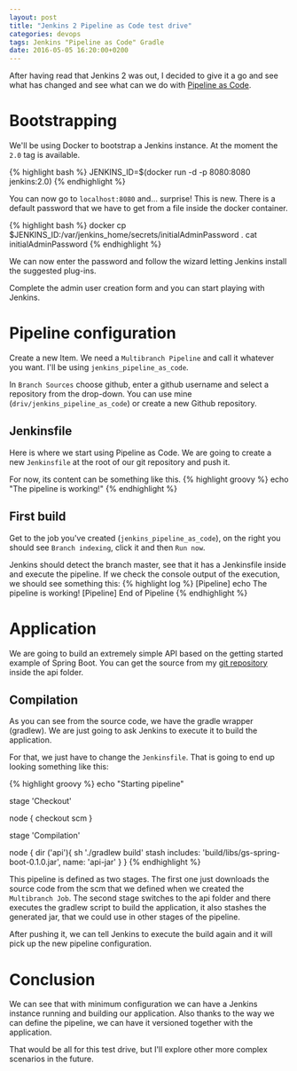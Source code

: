 ```yaml
---
layout: post
title: "Jenkins 2 Pipeline as Code test drive"
categories: devops
tags: Jenkins "Pipeline as Code" Gradle
date: 2016-05-05 16:20:00+0200
---
```

After having read that Jenkins 2 was out, I decided to give it a go and see what has changed and see what can we do with [Pipeline as Code](https://wiki.jenkins-ci.org/display/JENKINS/2.0+Pipeline+as+Code).

# Bootstrapping #

We'll be using Docker to bootstrap a Jenkins instance. At the moment the `2.0` tag is available.

{% highlight bash %}
JENKINS_ID=$(docker run -d -p 8080:8080 jenkins:2.0)
{% endhighlight %}

You can now go to `localhost:8080` and... surprise!
This is new. There is a default password that we have to get from a file inside the docker container.

{% highlight bash %}
docker cp $JENKINS_ID:/var/jenkins_home/secrets/initialAdminPassword .
cat initialAdminPassword
{% endhighlight %}

We can now enter the password and follow the wizard letting Jenkins install the suggested plug-ins.

Complete the admin user creation form and you can start playing with Jenkins.

# Pipeline configuration #

Create a new Item. We need a `Multibranch Pipeline` and call it whatever you want. I'll be using `jenkins_pipeline_as_code`.

In `Branch Sources` choose github, enter a github username and select a repository from the drop-down.
You can use mine (`driv/jenkins_pipeline_as_code`) or create a new Github repository.

## Jenkinsfile ##

Here is where we start using Pipeline as Code. We are going to create a new `Jenkinsfile` at the root of our git repository and push it.

For now, its content can be something like this.
{% highlight groovy %}
echo "The pipeline is working!"
{% endhighlight %}

## First build ##

Get to the job you've created (`jenkins_pipeline_as_code`), on the right you should see `Branch indexing`, click it and then `Run now`.

Jenkins should detect the branch master, see that it has a Jenkinsfile inside and execute the pipeline. If we check the console output of the execution, we should see something this:
{% highlight log %}
[Pipeline] echo
The pipeline is working!
[Pipeline] End of Pipeline
{% endhighlight %}

# Application #

We are going to build an extremely simple API based on the getting started example of Spring Boot. You can get the source from my [git repository](https://github.com/driv/jenkins_pipeline_as_code) inside the api folder.

## Compilation ##

As you can see from the source code, we have the gradle wrapper (gradlew). We are just going to ask Jenkins to execute it to build the application.

For that, we just have to change the `Jenkinsfile`. That is going to end up looking something like this:

{% highlight groovy %}
echo "Starting pipeline"

stage 'Checkout'

node {
	checkout scm
}

stage 'Compilation'

node {
	dir ('api'){
		sh './gradlew build'
		stash includes: 'build/libs/gs-spring-boot-0.1.0.jar', name: 'api-jar'
	}
}
{% endhighlight %}

This pipeline is defined as two stages. The first one just downloads the source code from the scm that we defined when we created the `Multibranch Job`. The second stage switches to the api folder and there executes the gradlew script to build the application, it also stashes the generated jar, that we could use in other stages of the pipeline.

After pushing it, we can tell Jenkins to execute the build again and it will pick up the new pipeline configuration.

# Conclusion #

We can see that with minimum configuration we can have a Jenkins instance running and building our application. Also thanks to the way we can define the pipeline, we can have it versioned together with the application.

That would be all for this test drive, but I'll explore other more complex scenarios in the future.